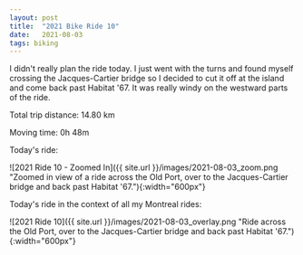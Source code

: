 ```yaml
---
layout: post
title:  "2021 Bike Ride 10"
date:   2021-08-03
tags: biking
---
```


I didn't really plan the ride today. I just went with the turns and found myself crossing the Jacques-Cartier bridge so I decided to cut it off at the island and come back past Habitat '67. It was really windy on the westward parts of the ride.

Total trip distance: 14.80 km

Moving time: 0h 48m

Today's ride:

![2021 Ride 10 - Zoomed In]({{ site.url }}/images/2021-08-03_zoom.png "Zoomed in view of a ride across the Old Port, over to the Jacques-Cartier bridge and back past Habitat '67."){:width="600px"}

Today's ride in the context of all my Montreal rides:

![2021 Ride 10]({{ site.url }}/images/2021-08-03_overlay.png "Ride across the Old Port, over to the Jacques-Cartier bridge and back past Habitat '67."){:width="600px"}

